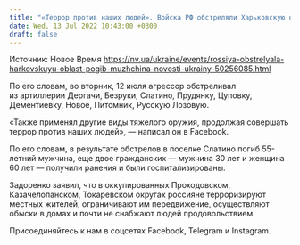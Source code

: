 ```yaml
---
title: "«Террор против наших людей». Войска РФ обстреляли Харьковскую область, погиб мужчина, два человека получили ранения"
date: Wed, 13 Jul 2022 10:43:00 +0300
draft: false
---
```

Источник: Новое Время https://nv.ua/ukraine/events/rossiya-obstrelyala-harkovskuyu-oblast-pogib-muzhchina-novosti-ukrainy-50256085.html


По его словам, во вторник, 12 июля агрессор обстреливал из артиллерии Дергачи, Безруки, Слатино, Прудянку, Цуповку, Дементиевку, Новое, Питомник, Русскую Лозовую.

«Также применял другие виды тяжелого оружия, продолжая совершать террор против наших людей», — написал он в Facebook.

По его словам, в результате обстрелов в поселке Слатино погиб 55-летний мужчина, еще двое гражданских — мужчина 30 лет и женщина 60 лет — получили ранения и были госпитализированы.

Задоренко заявил, что в оккупированных Проходовском, Казачелопанском, Токаревском округах россияне терроризируют местных жителей, ограничивают им передвижение, осуществляют обыски в домах и почти не снабжают людей продовольствием.

Присоединяйтесь к нам в соцсетях Facebook, Telegram и Instagram.
